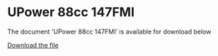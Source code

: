 # UPower 88cc 147FMI  

The document 'UPower 88cc 147FMI' is available for download below

[Download the file](../../../static/file/UPower88-147FMI.pdf)
